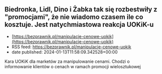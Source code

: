## Biedronka, Lidl, Dino i Żabka tak się rozbestwiły z "promocjami", że nie wiadomo czasem ile co kosztuje. Jest natychmiastowa reakcja UOKiK-u
 - [https://bezprawnik.pl/manipulacje-cenowe-uokik](https://bezprawnik.pl/manipulacje-cenowe-uokik)
 - RSS feed: https://bezprawnik.pl/manipulacje-cenowe-uokik
 - date published: 2024-01-13T11:58:09.342528+00:00

Kara UOKiK dla marketów za manipulowanie cenami. Chodzi o informowanie klientów o cenach w ramach promocji wielosztukowej

